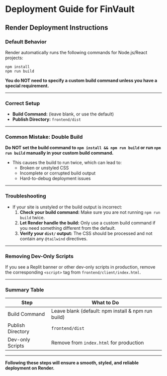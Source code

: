 # Deployment Guide for FinVault

## Render Deployment Instructions

### **Default Behavior**
Render automatically runs the following commands for Node.js/React projects:

```
npm install
npm run build
```

**You do NOT need to specify a custom build command unless you have a special requirement.**

---

### **Correct Setup**
- **Build Command:** (leave blank, or use the default)
- **Publish Directory:** `frontend/dist`

---

### **Common Mistake: Double Build**
**Do NOT set the build command to `npm install && npm run build` or run `npm run build` manually in your custom build command.**

- This causes the build to run twice, which can lead to:
  - Broken or unstyled CSS
  - Incomplete or corrupted build output
  - Hard-to-debug deployment issues

---

### **Troubleshooting**
- If your site is unstyled or the build output is incorrect:
  1. **Check your build command:** Make sure you are not running `npm run build` twice.
  2. **Let Render handle the build:** Only use a custom build command if you need something different from the default.
  3. **Verify your `dist/` output:** The CSS should be processed and not contain any `@tailwind` directives.

---

### **Removing Dev-Only Scripts**
If you see a Replit banner or other dev-only scripts in production, remove the corresponding `<script>` tag from `frontend/client/index.html`.

---

### **Summary Table**
| Step                | What to Do                                      |
|---------------------|-------------------------------------------------|
| Build Command       | Leave blank (default: npm install & npm run build) |
| Publish Directory   | `frontend/dist`                                 |
| Dev-only Scripts    | Remove from `index.html` for production         |

---

**Following these steps will ensure a smooth, styled, and reliable deployment on Render.** 